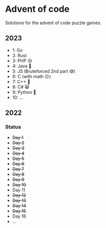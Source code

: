 # Advent of code

Solutions for the advent of code puzzle games.

## 2023

- 1: Go
- 2: Rust
- 3: PHP 😢
- 4: Java 🧓
- 5: JS (Bruteforced 2nd part 😅)
- 6: C (with math 😖)
- 7: C++ 💛
- 8: C# 😸
- 9: Python 🥳
- 10: ...

## 2022

### Status

- ~~Day 1~~
- ~~Day 2~~
- ~~Day 3~~
- ~~Day 4~~
- ~~Day 5~~
- ~~Day 6~~
- ~~Day 7~~
- ~~Day 8~~
- ~~Day 9~~
- ~~Day 10~~
- Day 11
- ~~Day 12~~
- ~~Day 13~~
- ~~Day 14~~
- ~~Day 15~~
- Day 16
- ...
